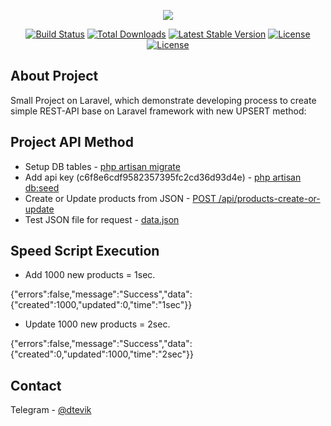<p align="center"><a href="https://anira-web.ru" target="_blank"><img src="https://anira-web.ru/wp-content/uploads/2022/02/anira-logo-red-green.png"></a></p>

<p align="center">
<a href="https://travis-ci.org/laravel/framework"><img src="https://travis-ci.org/laravel/framework.svg" alt="Build Status"></a>
<a href="https://packagist.org/packages/laravel/framework"><img src="https://img.shields.io/packagist/dt/laravel/framework" alt="Total Downloads"></a>
<a href="https://packagist.org/packages/laravel/framework"><img src="https://img.shields.io/packagist/v/laravel/framework" alt="Latest Stable Version"></a>
<a href="https://packagist.org/packages/laravel/framework"><img src="https://img.shields.io/packagist/l/laravel/framework" alt="License"></a>
<a href="https://packagist.org/packages/laravel/framework"><img src="https://img.shields.io/packagist/l/laravel/framework" alt="License"></a>
</p>

## About Project

Small Project on Laravel, which demonstrate developing process to create simple REST-API base on Laravel framework with new UPSERT method:

## Project API Method

- Setup DB tables - <u>php artisan migrate</u>
- Add api key (c6f8e6cdf9582357395fc2cd36d93d4e) - <u>php artisan db:seed</u>
- Create or Update products from JSON - <u>POST /api/products-create-or-update</u>
- Test JSON file for request - <u>data.json</u>

## Speed Script Execution

- Add 1000 new products = 1sec.

{"errors":false,"message":"Success","data":{"created":1000,"updated":0,"time":"1sec"}}

- Update 1000 new products = 2sec.

{"errors":false,"message":"Success","data":{"created":0,"updated":1000,"time":"2sec"}}

## Contact

Telegram - [@dtevik](https://t.me/dtevik)

